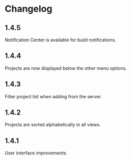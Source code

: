 # Changelog

## 1.4.5

Notification Center is available for build notifications.

## 1.4.4

Projects are now displayed below the other menu options.

## 1.4.3

Filter project list when adding from the server.

## 1.4.2

Projects are sorted alphabetically in all views.

## 1.4.1

User interface improvements.
